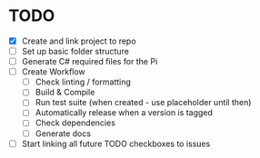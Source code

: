 # TODO

- [x] Create and link project to repo
- [ ] Set up basic folder structure
- [ ] Generate C# required files for the Pi
- [ ] Create Workflow
  - [ ] Check linting / formatting
  - [ ] Build & Compile
  - [ ] Run test suite (when created - use placeholder until then)
  - [ ] Automatically release when a version is tagged
  - [ ] Check dependencies
  - [ ] Generate docs
- [ ] Start linking all future TODO checkboxes to issues